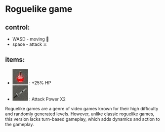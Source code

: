 # Roguelike game

## control:
- WASD - moving 🚶
- space - attack ⚔

## items:
- <img src="/images/tile-HP.png" width="50" height="50" alt='зелье'> : +25% HP
- <img src="/images/tile-SW.png" width="50" height="50" alt='меч'> : Attack Power X2

 Roguelike games are a genre of video games known for their high difficulty and randomly generated levels. However, unlike classic roguelike games, this version lacks turn-based gameplay, which adds dynamics and action to the gameplay.
